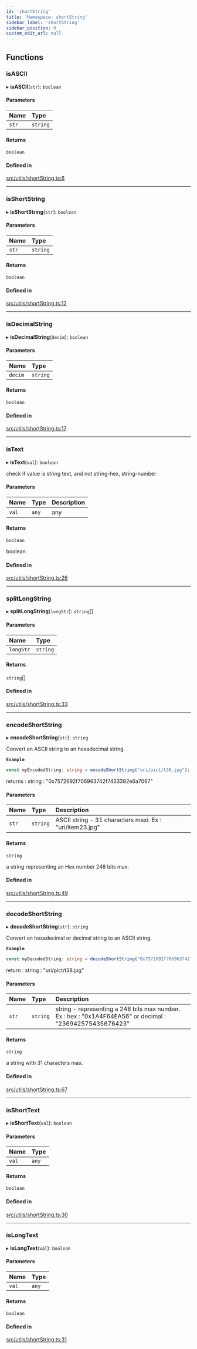 ```yaml
---
id: 'shortString'
title: 'Namespace: shortString'
sidebar_label: 'shortString'
sidebar_position: 0
custom_edit_url: null
---
```


## Functions

### isASCII

▸ **isASCII**(`str`): `boolean`

#### Parameters

| Name  | Type     |
| :---- | :------- |
| `str` | `string` |

#### Returns

`boolean`

#### Defined in

[src/utils/shortString.ts:6](https://github.com/starknet-io/starknet.js/blob/v5.14.1/src/utils/shortString.ts#L6)

---

### isShortString

▸ **isShortString**(`str`): `boolean`

#### Parameters

| Name  | Type     |
| :---- | :------- |
| `str` | `string` |

#### Returns

`boolean`

#### Defined in

[src/utils/shortString.ts:12](https://github.com/starknet-io/starknet.js/blob/v5.14.1/src/utils/shortString.ts#L12)

---

### isDecimalString

▸ **isDecimalString**(`decim`): `boolean`

#### Parameters

| Name    | Type     |
| :------ | :------- |
| `decim` | `string` |

#### Returns

`boolean`

#### Defined in

[src/utils/shortString.ts:17](https://github.com/starknet-io/starknet.js/blob/v5.14.1/src/utils/shortString.ts#L17)

---

### isText

▸ **isText**(`val`): `boolean`

check if value is string text, and not string-hex, string-number

#### Parameters

| Name  | Type  | Description |
| :---- | :---- | :---------- |
| `val` | `any` | any         |

#### Returns

`boolean`

boolean

#### Defined in

[src/utils/shortString.ts:26](https://github.com/starknet-io/starknet.js/blob/v5.14.1/src/utils/shortString.ts#L26)

---

### splitLongString

▸ **splitLongString**(`longStr`): `string`[]

#### Parameters

| Name      | Type     |
| :-------- | :------- |
| `longStr` | `string` |

#### Returns

`string`[]

#### Defined in

[src/utils/shortString.ts:33](https://github.com/starknet-io/starknet.js/blob/v5.14.1/src/utils/shortString.ts#L33)

---

### encodeShortString

▸ **encodeShortString**(`str`): `string`

Convert an ASCII string to an hexadecimal string.

**`Example`**

```typescript
const myEncodedString: string = encodeShortString("uri/pict/t38.jpg");
```

returns : string : "0x7572692f706963742f7433382e6a7067"

#### Parameters

| Name  | Type     | Description                                              |
| :---- | :------- | :------------------------------------------------------- |
| `str` | `string` | ASCII string - 31 characters maxi. Ex : "uri/item23.jpg" |

#### Returns

`string`

a string representing an Hex number 248 bits max.

#### Defined in

[src/utils/shortString.ts:49](https://github.com/starknet-io/starknet.js/blob/v5.14.1/src/utils/shortString.ts#L49)

---

### decodeShortString

▸ **decodeShortString**(`str`): `string`

Convert an hexadecimal or decimal string to an ASCII string.

**`Example`**

```typescript
const myDecodedString: string = decodeShortString("0x7572692f706963742f7433382e6a7067");
```

return : string : "uri/pict/t38.jpg"

#### Parameters

| Name  | Type     | Description                                                                                              |
| :---- | :------- | :------------------------------------------------------------------------------------------------------- |
| `str` | `string` | string - representing a 248 bits max number. Ex : hex : "0x1A4F64EA56" or decimal : "236942575435676423" |

#### Returns

`string`

a string with 31 characters max.

#### Defined in

[src/utils/shortString.ts:67](https://github.com/starknet-io/starknet.js/blob/v5.14.1/src/utils/shortString.ts#L67)

---

### isShortText

▸ **isShortText**(`val`): `boolean`

#### Parameters

| Name  | Type  |
| :---- | :---- |
| `val` | `any` |

#### Returns

`boolean`

#### Defined in

[src/utils/shortString.ts:30](https://github.com/starknet-io/starknet.js/blob/v5.14.1/src/utils/shortString.ts#L30)

---

### isLongText

▸ **isLongText**(`val`): `boolean`

#### Parameters

| Name  | Type  |
| :---- | :---- |
| `val` | `any` |

#### Returns

`boolean`

#### Defined in

[src/utils/shortString.ts:31](https://github.com/starknet-io/starknet.js/blob/v5.14.1/src/utils/shortString.ts#L31)
